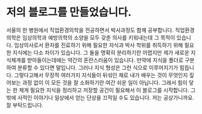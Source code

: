 # 저의 블로그를 만들었습니다.
서울의 한 병원에서 직업환경의학을 전공하면서 박사과정도 함께 공부합니다. 
직업환경의학은 임상의학과 예방의학의 소양을 모두 갖춘 의사를 키워내는데 그 목적이 있습니다. 
임상의사로서 환자를 진료하기 위해 필요한 자식과 박사 학위를 취득하기 위해 필요한 지식에는 다소 차이가 있습니다. 
그 둘을 명확히 분리하기란 어렵지만 제가 새로운 지식체계를 받아들이는데에는 약간의 혼란스러움이 있습니다. 
만약에 지식을 폴더로 구분하여 분류할 수 있다면 말입니다.
그러나 지식 형성은 그런 식으로 이루어지기가 힘듭니다.
그렇다고해서 무장적 여러가지 지식들이 뒤섞인 채로 내가 배우는 것이 무엇인지 짚어보는 과정 없이 이 모든 것을 잘 소화하기란 여간 쉬운 일이 아닙니다.
그래서 힘이 닿는 한 제게 필요한 지식을 정리하고 저장할 공간이 필요해서 이 블로그를 시작합니다. 
그 밖에 사적인 이야기나 일상에서 얻는 단상을 끄적일 수도 있습니다. 
저는 공상가니까요. 
잘 부탁드립니다. 
